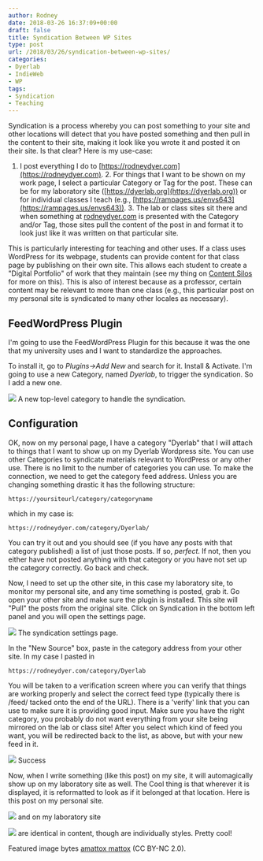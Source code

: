 ```yaml
---
author: Rodney
date: 2018-03-26 16:37:09+00:00
draft: false
title: Syndication Between WP Sites
type: post
url: /2018/03/26/syndication-between-wp-sites/
categories:
- Dyerlab
- IndieWeb
- WP
tags:
- Syndication
- Teaching
---
```

Syndication is a process whereby you can post something to your site and other locations will detect that you have posted something and then pull in the content to their site, making it look like you wrote it and posted it on their site. Is that clear? Here is my use-case:

<!-- more -->

  1. I post everything I do to [https://rodneydyer.com](https://rodneydyer.com).  2. For things that I want to be shown on my work page, I select a particular Category or Tag for the post.  These can be for my laboratory site ([https://dyerlab.org](https://dyerlab.org)) or for individual classes I teach (e.g., [https://rampages.us/envs643](https://rampages.us/envs643)).  3. The lab or class sites sit there and when something at [rodneydyer.com](https://rodneydyer.com) is presented with the Category and/or Tag, those sites pull the content of the post in and format it to look just like it was written on that particular site.

This is particularly interesting for teaching and other uses. If a class uses WordPress for its webpage, students can provide content for that class page by publishing on their own site. This allows each student to create a "Digital Portfolio" of work that they maintain (see my thing on [Content Silos](http://rodneydyer.com//2018/03/25/content-silos/) for more on this).  This is also of interest because as a professor, certain content may be relevant to more than one class (e.g., this particular post on my personal site is syndicated to many other locales as necessary).

## FeedWordPress Plugin

I'm going to use the FeedWordPress Plugin for this because it was the one that my university uses and I want to standardize the approaches.

To install it, go to _Plugins->Add New_ and search for it. Install & Activate.  I'm going to use a new Category, named _Dyerlab_, to trigger the syndication. So I add a new one.

![](http://rodneydyer.com//wp-content/uploads/2018/03/Screen-Shot-2018-03-26-at-10.29.53-AM.png)
A new top-level category to handle the syndication.

## Configuration

OK, now on my personal page, I have a category "Dyerlab" that I will attach to things that I want to show up on my Dyerlab Wordpress site.  You can use other Categories to syndicate materials relevant to WordPress or any other use.  There is no limit to the number of categories you can use. To make the connection, we need to get the category feed address. Unless you are changing something drastic it has the following structure:
    
    https://yoursiteurl/category/categoryname

which in my case is:
    
    https://rodneydyer.com/category/Dyerlab/

You can try it out and you should see (if you have any posts with that category published) a list of just those posts.  If so, _perfect_﻿.  If not, then you either have not posted anything with that category or you have not set up the category correctly.  Go back and check.

Now, I need to set up the other site, in this case my laboratory site, to monitor my personal site, and any time something is posted, grab it.  Go open your other site and make sure the plugin is installed.  This site will "Pull" the posts from the original site.  Click on Syndication in the bottom left panel and you will open the settings page. 

![](http://rodneydyer.com//wp-content/uploads/2018/03/Screen-Shot-2018-03-26-at-12.09.39-PM.png)
The syndication settings page.

In the "New Source" box, paste in the category address from your other site.  In my case I pasted in 
    
    https://rodneydyer.com/category/Dyerlab

You will be taken to a verification screen where you can verify that things are working properly and select the correct feed type (typically there is  /feed/ tacked onto the end of the URL). There is a 'verify' link that you can use to make sure it is providing good input.  Make sure you have the right category, you probably do not want everything from your site being mirrored on the lab or class site! After you select which kind of feed you want, you will be redirected back to the list, as above, but with your new feed in it.

![](http://rodneydyer.com//wp-content/uploads/2018/03/Screen-Shot-2018-03-26-at-12.07.39-PM.png)
Success

Now, when I write something (like this post) on my site, it will automagically show up on my laboratory site as well. The Cool thing is that wherever it is displayed, it is reformatted to look as if it belonged at that location.  Here is this post on my personal site.

![](http://rodneydyer.com//wp-content/uploads/2018/03/Screen-Shot-2018-03-26-at-12.34.08-PM.png)
and on my laboratory site

![](http://rodneydyer.com//wp-content/uploads/2018/03/Screen-Shot-2018-03-26-at-12.52.30-PM.png)
are identical in content, though are individually styles.  Pretty cool!

Featured image bytes [amattox mattox](https://www.flickr.com/photos/amattox/) (CC BY-NC 2.0).

